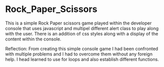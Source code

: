 # Rock_Paper_Scissors

This is a simple Rock Paper scissors game played within the developer console that uses javascript and multipel different alert class to play along with the user. There is an addition of css styles along with a display of the content within the console.


Reflection:
From creating this simple console game I had been confronted with multiple problems and I had to overcome them without any foreign help. I head learned to use for loops and also establish different functions.